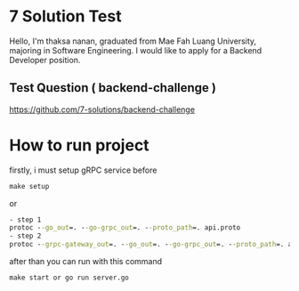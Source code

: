 # 7 Solution Test

Hello, I'm thaksa nanan, graduated from Mae Fah Luang University, majoring in Software Engineering. I would like to apply for a Backend Developer position.


## Test Question ( backend-challenge )

https://github.com/7-solutions/backend-challenge


# How to run project
firstly, i must setup gRPC service before 
```cmd
make setup
```
or
```cmd
- step 1 
protoc --go_out=. --go-grpc_out=. --proto_path=. api.proto
- step 2 
protoc --grpc-gateway_out=. --go_out=. --go-grpc_out=. --proto_path=. api.proto
```

after than  you can run with this command

```cmd
make start or go run server.go
```


